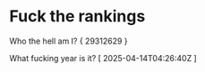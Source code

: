 # Fuck the rankings

Who the hell am I?
{ 29312629 }

What fucking year is it?
[ 2025-04-14T04:26:40Z ]
